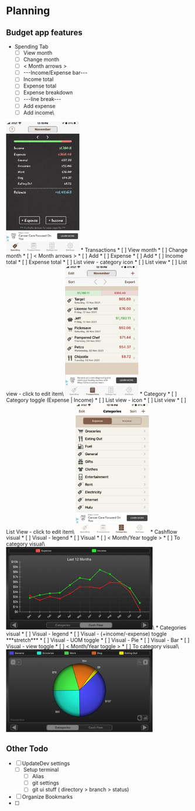 # Planning

## Budget app features
* Spending Tab
    * [ ] View month
    * [ ] Change month
    * [ ] < Month arrows >
    * [ ] ---Income/Expense bar---
    * [ ] Income total
    * [ ] Expense total
    * [ ] Expense breakdown
    * [ ] ---line break---
    * [ ] Add expense
    * [ ] Add income\
<img src="spending.jpeg" alt="spending" width="200"/>
* Transactions
    * [ ] View month
    * [ ] Change month
    * [ ] < Month arrows >
    * [ ] Add
        * [ ] Expense
        * [ ] Add
    * [ ] Income total
    * [ ] Expense total
    * [ ] List view - category icon
    * [ ] List view
    * [ ] List view - click to edit item\
<img src="transactions.jpeg" alt="transactions" width="200"/>
* Category
    * [ ] Category toggle (Expense | Income)
    * [ ] List view - icon
    * [ ] List view 
    * [ ] List View - click to edit item\
<img src="categories.jpeg" alt="categories" width="200"/>
* Cashflow visual
    * [ ] Visual - legend
    * [ ] Visual
    * [ ] < Month/Year toggle >
    * [ ] To category visual\
<img src="cashflow_graph.jpeg" alt="graph" width="400"/>\
* Categories visual
    * [ ] Visual - legend
    * [ ] Visual - (+income/-expense) toggle ***stretch***
    * [ ] Visual - UOM toggle
    * [ ] Visual - Pie
    * [ ] Visual - Bar 
    * [ ] Visual - view toggle
    * [ ] < Month/Year toggle >
    * [ ] To category visual\
<img src="categories_pie.jpeg" alt="pie" width="400"/>


## Other Todo
* [ ] UpdateDev settings
    * [ ] Setup terminal
        * [ ] Alias
        * [ ] git settings
        * [ ] git ui stuff ( directory > branch > status)
* [ ] Organize Bookmarks
* [ ] 
